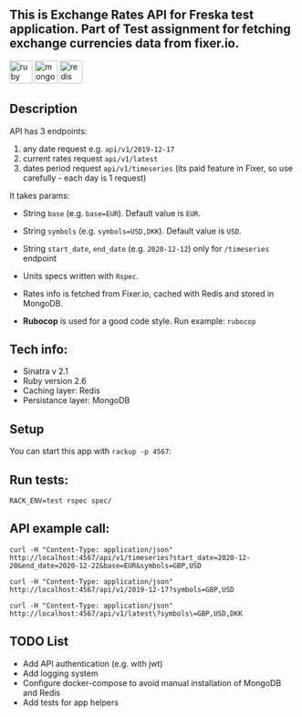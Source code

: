 ## This is Exchange Rates API for Freska test application. Part of Test assignment for fetching exchange currencies data from fixer.io.
<p>
<img src="https://devicons.github.io/devicon/devicon.git/icons/ruby/ruby-original-wordmark.svg" alt="ruby" width="40" height="40"/>
<img src="https://devicons.github.io/devicon/devicon.git/icons/mongodb/mongodb-original-wordmark.svg" alt="mongodb" width="40" height="40"/>
<img src="https://devicons.github.io/devicon/devicon.git/icons/redis/redis-original-wordmark.svg" alt="redis" width="40" height="40"/>
</p>

## Description
API has 3 endpoints:
1) any date request e.g. `api/v1/2019-12-17`
2) current rates request `api/v1/latest`
3) dates period request `api/v1/timeseries` (its paid feature in Fixer, so use carefully - each day is 1 request)

It takes params:
- String `base` (e.g. `base=EUR`). Default value is `EUR`.
- String `symbols` (e.g. `symbols=USD,DKK`). Default value is `USD`.
- String `start_date`, `end_date` (e.g. `2020-12-12`) only for `/timeseries` endpoint

- Units specs written with `Rspec`.
- Rates info is fetched from Fixer.io, cached with Redis and stored in MongoDB.
- **Rubocop** is used for a good code style. Run example: `rubocop`

## Tech info:
* Sinatra v 2.1
* Ruby version 2.6
* Caching layer: Redis
* Persistance layer: MongoDB

## Setup
You can start this app with `rackup -p 4567`:

## Run tests:
`RACK_ENV=test rspec spec/`

## API example call:
```
curl -H "Content-Type: application/json" http://localhost:4567/api/v1/timeseries?start_date=2020-12-20&end_date=2020-12-22&base=EUR&symbols=GBP,USD

curl -H "Content-Type: application/json" http://localhost:4567/api/v1/2019-12-17?symbols=GBP,USD

curl -H "Content-Type: application/json" http://localhost:4567/api/v1/latest\?symbols\=GBP,USD,DKK
```

## TODO List
- Add API authentication (e.g. with jwt)
- Add logging system
- Configure docker-compose to avoid manual installation of MongoDB and Redis
- Add tests for app helpers
